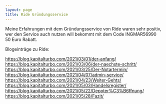 ```yaml
---
layout: page
title: Ride Gründungsservice
---
```


Meine Erfahrungen mit dem Gründungsservice von Ride waren sehr positiv, wer den Service auch nutzen will bekommt mit dem Code INGMAR56990 50 Euro Rabatt. 

Blogeinträge zu Ride:

https://blog.kapitalturbo.com/2021/03/01/der-anfang/
https://blog.kapitalturbo.com/2021/03/06/der-naechste-schritt/
https://blog.kapitalturbo.com/2021/03/25/Der-Notartermin/
https://blog.kapitalturbo.com/2021/04/07/admin-service/
https://blog.kapitalturbo.com/2021/04/23/Weiter-Gehts/
https://blog.kapitalturbo.com/2021/05/03/Handelsregister/
https://blog.kapitalturbo.com/2021/05/22/Depoter%C3%B6ffnung/
https://blog.kapitalturbo.com/2021/05/28/Fazit/

